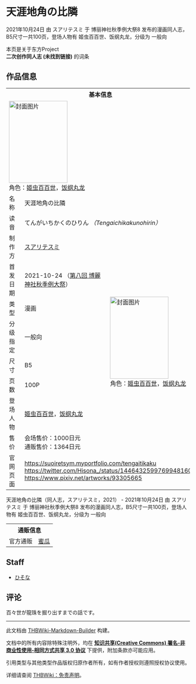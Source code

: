 # 天涯地角の比隣

<!-- source html: G:\repos\THBWiki-Markdown-Builder\THBWikiMarkdown\Temp\main\d\d8\ns0%3A%E5%A4%A9%E6%B6%AF%E5%9C%B0%E8%A7%92%E3%81%AE%E6%AF%94%E9%9A%A3.html -->

2021年10月24日 由 スアリテスミ 于 博丽神社秋季例大祭8 发布的漫画同人志，B5尺寸一共100页，登场人物有 姬虫百百世、饭纲丸龙，分级为 一般向

本页是关于东方Project  
 **二次创作同人志 (未找到链接)** 的词条

## 作品信息

<table><tbody><tr><th colspan="3">基本信息</th></tr><tr><td class="cover-artwork-mobile" colspan="2"><a href="./文件-天涯地角の比隣封面.jpg.md" class="image" title="封面图片"><img alt="封面图片" src="https://upload.thwiki.cc/thumb/f/f3/%E5%A4%A9%E6%B6%AF%E5%9C%B0%E8%A7%92%E3%81%AE%E6%AF%94%E9%9A%A3%E5%B0%81%E9%9D%A2.jpg/160px-%E5%A4%A9%E6%B6%AF%E5%9C%B0%E8%A7%92%E3%81%AE%E6%AF%94%E9%9A%A3%E5%B0%81%E9%9D%A2.jpg" decoding="async" loading="lazy" width="160" height="224" srcset="https://upload.thwiki.cc/thumb/f/f3/%E5%A4%A9%E6%B6%AF%E5%9C%B0%E8%A7%92%E3%81%AE%E6%AF%94%E9%9A%A3%E5%B0%81%E9%9D%A2.jpg/240px-%E5%A4%A9%E6%B6%AF%E5%9C%B0%E8%A7%92%E3%81%AE%E6%AF%94%E9%9A%A3%E5%B0%81%E9%9D%A2.jpg 1.5x, https://upload.thwiki.cc/thumb/f/f3/%E5%A4%A9%E6%B6%AF%E5%9C%B0%E8%A7%92%E3%81%AE%E6%AF%94%E9%9A%A3%E5%B0%81%E9%9D%A2.jpg/320px-%E5%A4%A9%E6%B6%AF%E5%9C%B0%E8%A7%92%E3%81%AE%E6%AF%94%E9%9A%A3%E5%B0%81%E9%9D%A2.jpg 2x" data-file-width="715" data-file-height="1000"></a><div class="cover-char">角色：<a href="./姬虫百百世.md" title="姬虫百百世">姬虫百百世</a>，<a href="./饭纲丸龙.md" title="饭纲丸龙">饭纲丸龙</a></div></td>
</tr><tr><td class="label">名称</td><td colspan="2"> 天涯地角の比隣 </td></tr><tr><td class="label">读音</td><td colspan="2"> てんがいちかくのひりん <i>（Tengaichikakunohirin）</i> </td></tr><tr><td class="label">制作方</td><td><a href="./スアリテスミ.md" title="スアリテスミ">スアリテスミ</a></td><td class="cover-artwork" rowspan="8" style="min-width:224px;"><a href="./文件-天涯地角の比隣封面.jpg.md" class="image" title="封面图片"><img alt="封面图片" src="https://upload.thwiki.cc/thumb/f/f3/%E5%A4%A9%E6%B6%AF%E5%9C%B0%E8%A7%92%E3%81%AE%E6%AF%94%E9%9A%A3%E5%B0%81%E9%9D%A2.jpg/160px-%E5%A4%A9%E6%B6%AF%E5%9C%B0%E8%A7%92%E3%81%AE%E6%AF%94%E9%9A%A3%E5%B0%81%E9%9D%A2.jpg" decoding="async" loading="lazy" width="160" height="224" srcset="https://upload.thwiki.cc/thumb/f/f3/%E5%A4%A9%E6%B6%AF%E5%9C%B0%E8%A7%92%E3%81%AE%E6%AF%94%E9%9A%A3%E5%B0%81%E9%9D%A2.jpg/240px-%E5%A4%A9%E6%B6%AF%E5%9C%B0%E8%A7%92%E3%81%AE%E6%AF%94%E9%9A%A3%E5%B0%81%E9%9D%A2.jpg 1.5x, https://upload.thwiki.cc/thumb/f/f3/%E5%A4%A9%E6%B6%AF%E5%9C%B0%E8%A7%92%E3%81%AE%E6%AF%94%E9%9A%A3%E5%B0%81%E9%9D%A2.jpg/320px-%E5%A4%A9%E6%B6%AF%E5%9C%B0%E8%A7%92%E3%81%AE%E6%AF%94%E9%9A%A3%E5%B0%81%E9%9D%A2.jpg 2x" data-file-width="715" data-file-height="1000"></a><div class="cover-char">角色：<a href="./姬虫百百世.md" title="姬虫百百世">姬虫百百世</a>，<a href="./饭纲丸龙.md" title="饭纲丸龙">饭纲丸龙</a></div></td>
</tr><tr><td class="label">首发日期</td><td>2021-10-24&#160;（<a href="/展会作品列表?e=%E5%8D%9A%E4%B8%BD%E7%A5%9E%E7%A4%BE%E7%A7%8B%E5%AD%A3%E4%BE%8B%E5%A4%A7%E7%A5%AD%238">第八回 博麗神社秋季例大祭</a>）</td></tr><tr><td class="label">类型</td><td>漫画</td></tr><tr><td class="label">分级指定</td><td>一般向</td></tr><tr><td class="label">尺寸</td><td>B5</td></tr><tr><td class="label">页数</td><td>100P</td></tr><tr><td class="label">登场人物</td><td><a href="./姬虫百百世.md" title="姬虫百百世">姬虫百百世</a>，<a href="./饭纲丸龙.md" title="饭纲丸龙">饭纲丸龙</a></td></tr><tr><td class="label">售价</td><td>会场售价：1000日元<br>通贩售价：1364日元</td></tr>
<tr><td class="label">官网页面</td><td colspan="2"><a rel="nofollow" class="external free" href="https://suoiretsym.myportfolio.com/tengaitikaku">https://suoiretsym.myportfolio.com/tengaitikaku</a><br><a rel="nofollow" class="external free" href="https://twitter.com/Hisona_/status/1446432599769948160">https://twitter.com/Hisona_/status/1446432599769948160</a><br><a rel="nofollow" class="external free" href="https://www.pixiv.net/artworks/93305665">https://www.pixiv.net/artworks/93305665</a></td></tr></tbody></table>

天涯地角の比隣（同人志，スアリテスミ，2021） - 2021年10月24日 由 スアリテスミ 于 博丽神社秋季例大祭8 发布的漫画同人志，B5尺寸一共100页，登场人物有 姬虫百百世、饭纲丸龙，分级为 一般向

<table><tbody><tr><th colspan="3">通贩信息</th></tr><tr><td class="label">官方通贩</td><td colspan="2"><a rel="nofollow" class="external text" href="https://www.melonbooks.co.jp/detail/detail.php?product_id=1113238">蜜瓜</a></td></tr></tbody></table>



## Staff
- [ひそな](./ひそな.md)


## 评论
  
百々世が龍珠を掘り出すまでの話です。
  
  
  

  





---

此文档由 [THBWiki-Markdown-Builder](https://github.com/Delsin-Yu/THBWiki-Markdown-Builder) 构建。

文档中的所有内容除特殊注明外，均在 [**知识共享(Creative Commons) 署名-非商业性使用-相同方式共享 3.0 协议**](https://creativecommons.org/licenses/by-sa/3.0/deed.zh-hans) 下提供，附加条款亦可能应用。

引用类型与其他类型作品版权归原作者所有，如有作者授权则遵照授权协议使用。

详细请查阅 [THBWiki：免责声明](https://thbwiki.cc/THBWiki:%E5%85%8D%E8%B4%A3%E5%A3%B0%E6%98%8E)。

